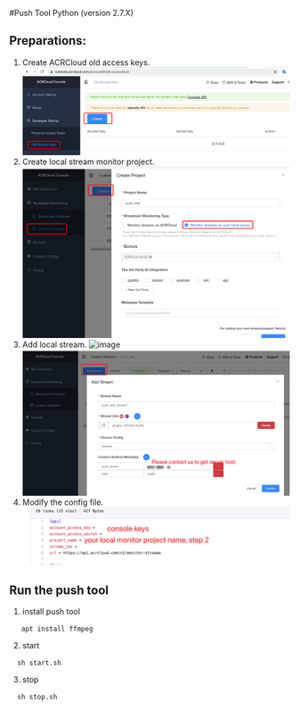#Push Tool Python (version 2.7.X)

## Preparations: 
1. Create ACRCloud old access keys.
![image](https://github.com/acrcloud/live_stream_client/blob/master/local_push_stream_tool/tutorial_image/create_old_accesskeys.png) <br>
2. Create local stream monitor project.
![image](https://github.com/acrcloud/live_stream_client/blob/master/local_push_stream_tool/tutorial_image/create_local_streams.png) <br>
3. Add local stream.
![image](https://github.com/acrcloud/live_stream_client/blob/master/raspberry-pi-3-model-b-plus_usb_url.png) <br>
![image](https://github.com/acrcloud/live_stream_client/blob/master/local_push_stream_tool/tutorial_image/add_streams.png) <br>
4. Modify the config file.
![image](https://github.com/acrcloud/live_stream_client/blob/master/local_push_stream_tool/tutorial_image/modify_config_file.png) <br>
 
## Run the push tool
1. install push tool
```
   apt install ffmpeg
```
2. start
```shell
  sh start.sh 
```
3. stop
```shell
  sh stop.sh
```
